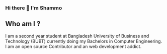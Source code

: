 ### Hi there 👋 I'm Shammo
## Who am I ?
I am a second year student at Bangladesh University of Business and Technology (BUBT) currently doing my Bachelors in Computer Engineering. 
I am an open source Contributor and an web development addict.

<!--
**hrshammo/hrshammo** is a ✨ _special_ ✨ repository because its `README.md` (this file) appears on your GitHub profile.

Here are some ideas to get you started:

- 🔭 I’m currently working on ...
- 🌱 I’m currently learning ...
- 👯 I’m looking to collaborate on ...
- 🤔 I’m looking for help with ...
- 💬 Ask me about ...
- 📫 How to reach me: ...
- 😄 Pronouns: ...
- ⚡ Fun fact: ...
-->
